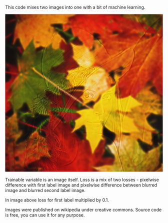 This code mixes two images into one with a bit of machine learning.

![](output.png)

Trainable variable is an image itself. Loss is a mix of two losses - pixelwise difference with first label image and pixelwise difference between blurred image and blurred second label image.

In image above loss for first label multiplied by 0.1.

Images were published on wikipedia under creative commons. Source code is free, you can use it for any purpose.